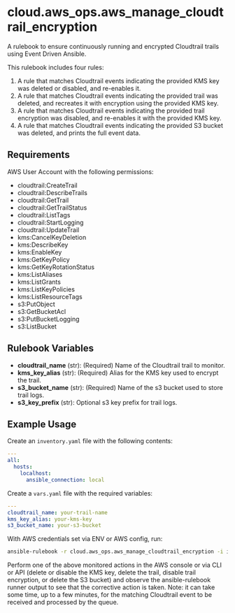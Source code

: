 # cloud.aws_ops.aws_manage_cloudtrail_encryption

A rulebook to ensure continuously running and encrypted Cloudtrail trails using Event Driven Ansible.

This rulebook includes four rules:

1. A rule that matches Cloudtrail events indicating the provided KMS key was deleted or disabled, and re-enables it.
2. A rule that matches Cloudtrail events indicating the provided trail was deleted, and recreates it with encryption using the provided KMS key.
3. A rule that matches Cloudtrail events indicating the provided trail encryption was disabled, and re-enables it with the provided KMS key.
4. A rule that matches Cloudtrail events indicating the provided S3 bucket was deleted, and prints the full event data.

## Requirements

AWS User Account with the following permissions:

* cloudtrail:CreateTrail
* cloudtrail:DescribeTrails
* cloudtrail:GetTrail
* cloudtrail:GetTrailStatus
* cloudtrail:ListTags
* cloudtrail:StartLogging
* cloudtrail:UpdateTrail
* kms:CancelKeyDeletion
* kms:DescribeKey
* kms:EnableKey
* kms:GetKeyPolicy
* kms:GetKeyRotationStatus
* kms:ListAliases
* kms:ListGrants
* kms:ListKeyPolicies
* kms:ListResourceTags
* s3:PutObject
* s3:GetBucketAcl
* s3:PutBucketLogging
* s3:ListBucket

## Rulebook Variables

* **cloudtrail_name** (str): (Required) Name of the Cloudtrail trail to monitor.
* **kms_key_alias** (str): (Required) Alias for the KMS key used to encrypt the trail.
* **s3_bucket_name** (str): (Required) Name of the s3 bucket used to store trail logs.
* **s3_key_prefix** (str): Optional s3 key prefix for trail logs.

## Example Usage

Create an `inventory.yaml` file with the following contents:

```yaml
---
all:
  hosts:
    localhost:
      ansible_connection: local
```

Create a `vars.yaml` file with the required variables:

```yaml
---
cloudtrail_name: your-trail-name
kms_key_alias: your-kms-key
s3_bucket_name: your-s3-bucket
```

With AWS credentials set via ENV or AWS config, run:

```bash
ansible-rulebook -r cloud.aws_ops.aws_manage_cloudtrail_encryption -i inventory.yml -e vars.yml -vv
```

Perform one of the above monitored actions in the AWS console or via CLI or API (delete or disable the KMS key, delete the trail, disable trail encryption, or delete the S3 bucket) and observe the ansible-rulebook runner output to see that the corrective action is taken. Note: it can take some time, up to a few minutes, for the matching Cloudtrail event to be received and processed by the queue.

